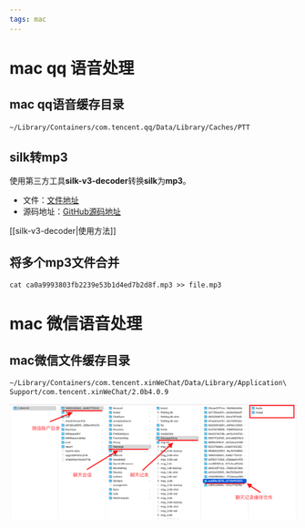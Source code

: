 ```yaml
---
tags: mac
---
```

# mac qq 语音处理

## mac qq语音缓存目录

```shell
~/Library/Containers/com.tencent.qq/Data/Library/Caches/PTT
```

## silk转mp3

使用第三方工具**silk-v3-decoder**转换**silk**为**mp3**。

- 文件：[文件地址](../assets/file/mac/silk-v3-decoder-master.zip)
- 源码地址：[GitHub源码地址](https://github.com/kn007/silk-v3-decoder)

[[silk-v3-decoder|使用方法]]

## 将多个mp3文件合并

```shell
cat ca0a9993803fb2239e53b1d4ed7b2d8f.mp3 >> file.mp3
```

# mac 微信语音处理

## mac微信文件缓存目录

```
~/Library/Containers/com.tencent.xinWeChat/Data/Library/Application\ Support/com.tencent.xinWeChat/2.0b4.0.9
```

![](../assets/imgs/mac/winxinfiles.png)



